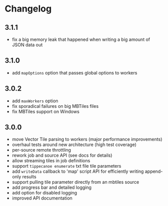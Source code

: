 # Changelog

## 3.1.1

- fix a big memory leak that happened when writing a big amount of JSON data out

## 3.1.0

- add `mapOptions` option that passes global options to workers

## 3.0.2

- add `maxWorkers` option
- fix sporadical failures on big MBTiles files
- fix MBTiles support on Windows

## 3.0.0

- move Vector Tile parsing to workers (major performance improvements)
- overhaul tests around new architecture (high test coverage)
- per-source remote throttling
- rework job and source API (see docs for details)
- allow streaming tiles in job definitions
- support `tippecanoe enumerate` txt file tile parameters
- add `writeData` callback to 'map' script API for efficiently writing append-only results
- support pulling tile parameter directly from an mbtiles source
- add progress bar and detailed logging
- add option for disabled logging
- improved API documentation
